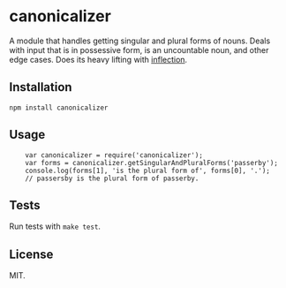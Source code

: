 canonicalizer
=============

A module that handles getting singular and plural forms of nouns. Deals with input that is in possessive form, is an uncountable noun, and other edge cases. Does its heavy lifting with [inflection](https://github.com/dreamerslab/node.inflection).

Installation
------------

    npm install canonicalizer

Usage
-----

		var canonicalizer = require('canonicalizer');
		var forms = canonicalizer.getSingularAndPluralForms('passerby');
		console.log(forms[1], 'is the plural form of', forms[0], '.');
		// passersby is the plural form of passerby.

Tests
-----

Run tests with `make test`.

License
-------

MIT.
